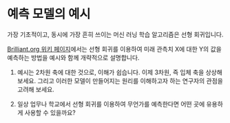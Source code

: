 # 예측 모델의 예시

가장 기초적이고, 동시에 가장 흔히 쓰이는 머신 러닝 학습 알고리즘은 선형 회귀입니다.

[Brilliant.org 위키 페이지](https://brilliant.org/wiki/linear-regression/)에서는 선형 회귀를 이용하여 미래 관측치 X에 대한 Y의 값을 예측하는 방법을 예시와 함께 개략적으로 설명합니다.

1) 예시는 2차원 축에 대한 것으로, 이해가 쉽습니다. 이제 3차원, 즉 입체 축을 상상해보세요. 그리고 이러한 모델이 만들어지는 원리를 이해하고자 하는 연구자의 관점을 고려해 보세요.

2) 일상 업무나 학교에서 선형 회귀를 이용하여 무언가를 예측한다면 어떤 곳에 유용하게 사용할 수 있을까요?
